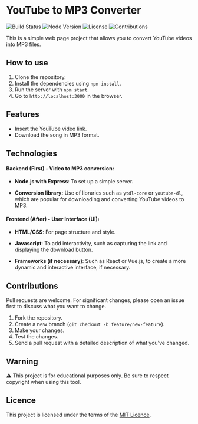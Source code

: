 # YouTube to MP3 Converter
![Build Status](https://img.shields.io/badge/build-passing-brightgreen)
![Node Version](https://img.shields.io/badge/node-%3E%3D%2014.0.0-blue)
![License](https://img.shields.io/badge/license-MIT-blue)
![Contributions](https://img.shields.io/badge/contributions-welcome-brightgreen)

This is a simple web page project that allows you to convert YouTube videos into MP3 files. 

## How to use
1. Clone the repository. 
2. Install the dependencies using `npm install`.
3. Run the server with `npm start`.
4. Go to `http://localhost:3000` in the browser.

## Features
- Insert the YouTube video link.
- Download the song in MP3 format.

## Technologies

#### Backend (First) - Video to MP3 conversion:
- **Node.js with Express**: To set up a simple server.
  
- **Conversion library:** Use of libraries such as `ytdl-core` or `youtube-dl`, which are popular for downloading and converting YouTube videos to MP3.

#### Frontend (After) - User Interface (UI):
- **HTML/CSS**: For page structure and style.
  
- **Javascript**: To add interactivity, such as capturing the link and displaying the download button.
  
- **Frameworks (if necessary)**: Such as React or Vue.js, to create a more dynamic and interactive interface, if necessary.

## Contributions

Pull requests are welcome. For significant changes, please open an issue first to discuss what you want to change.

1. Fork the repository.
2. Create a new branch (`git checkout -b feature/new-feature`).
3. Make your changes.
4. Test the changes.
5. Send a pull request with a detailed description of what you've changed.

## Warning
⚠️ This project is for educational purposes only. Be sure to respect copyright when using this tool.

## Licence

This project is licensed under the terms of the [MIT Licence](LICENSE).